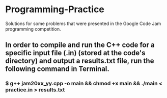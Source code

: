# Programming-Practice
Solutions for some problems that were presented in the Google Code Jam programming competition.
## In order to compile and run the C++ code for a specific input file (.in) (stored at the code's directory) and output a results.txt file, run the following command in Terminal.
### $ g++ jam20xx_yy.cpp -o main && chmod +x main && ./main < practice.in > results.txt

